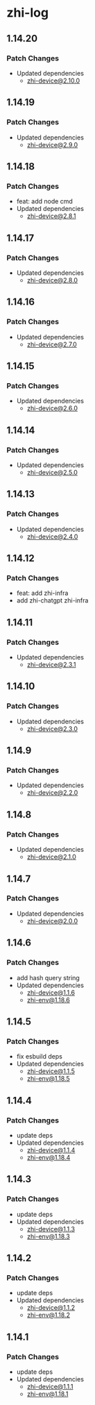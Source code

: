 # zhi-log

## 1.14.20

### Patch Changes

- Updated dependencies
  - zhi-device@2.10.0

## 1.14.19

### Patch Changes

- Updated dependencies
  - zhi-device@2.9.0

## 1.14.18

### Patch Changes

- feat: add node cmd
- Updated dependencies
  - zhi-device@2.8.1

## 1.14.17

### Patch Changes

- Updated dependencies
  - zhi-device@2.8.0

## 1.14.16

### Patch Changes

- Updated dependencies
  - zhi-device@2.7.0

## 1.14.15

### Patch Changes

- Updated dependencies
  - zhi-device@2.6.0

## 1.14.14

### Patch Changes

- Updated dependencies
  - zhi-device@2.5.0

## 1.14.13

### Patch Changes

- Updated dependencies
  - zhi-device@2.4.0

## 1.14.12

### Patch Changes

- feat: add zhi-infra
- add zhi-chatgpt zhi-infra

## 1.14.11

### Patch Changes

- Updated dependencies
  - zhi-device@2.3.1

## 1.14.10

### Patch Changes

- Updated dependencies
  - zhi-device@2.3.0

## 1.14.9

### Patch Changes

- Updated dependencies
  - zhi-device@2.2.0

## 1.14.8

### Patch Changes

- Updated dependencies
  - zhi-device@2.1.0

## 1.14.7

### Patch Changes

- Updated dependencies
  - zhi-device@2.0.0

## 1.14.6

### Patch Changes

- add hash query string
- Updated dependencies
  - zhi-device@1.1.6
  - zhi-env@1.18.6

## 1.14.5

### Patch Changes

- fix esbuild deps
- Updated dependencies
  - zhi-device@1.1.5
  - zhi-env@1.18.5

## 1.14.4

### Patch Changes

- update deps
- Updated dependencies
  - zhi-device@1.1.4
  - zhi-env@1.18.4

## 1.14.3

### Patch Changes

- update deps
- Updated dependencies
  - zhi-device@1.1.3
  - zhi-env@1.18.3

## 1.14.2

### Patch Changes

- update deps
- Updated dependencies
  - zhi-device@1.1.2
  - zhi-env@1.18.2

## 1.14.1

### Patch Changes

- update deps
- Updated dependencies
  - zhi-device@1.1.1
  - zhi-env@1.18.1
